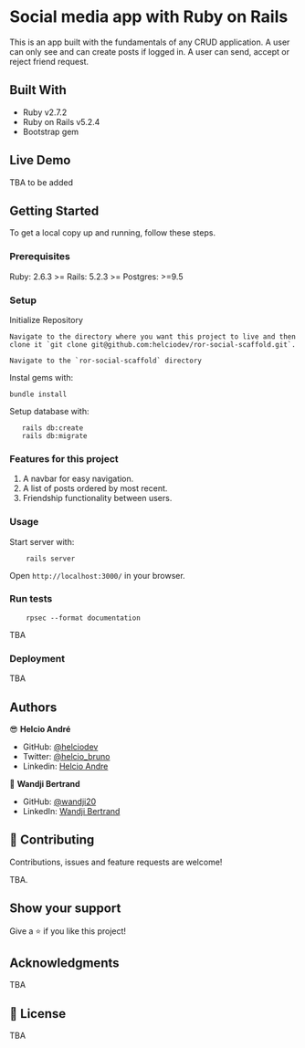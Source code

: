 # Social media app with Ruby on Rails

This is an app built with the fundamentals of any CRUD application.
A user can only see and can create posts if logged in.
A user can send, accept or reject friend request.

## Built With

- Ruby v2.7.2
- Ruby on Rails v5.2.4
- Bootstrap gem

## Live Demo

TBA to be added

## Getting Started

To get a local copy up and running, follow these steps.

### Prerequisites

Ruby: 2.6.3 >=
Rails: 5.2.3 >=
Postgres: >=9.5

### Setup

Initialize Repository

```
Navigate to the directory where you want this project to live and then clone it `git clone git@github.com:helciodev/ror-social-scaffold.git`.

Navigate to the `ror-social-scaffold` directory
```

Instal gems with:

```
bundle install
```

Setup database with:

```
   rails db:create
   rails db:migrate
```

### Features for this project

1. A navbar for easy navigation.
2. A list of posts ordered by most recent.
3. Friendship functionality between users.

### Usage

Start server with:

```
    rails server
```

Open `http://localhost:3000/` in your browser.

### Run tests

```
    rpsec --format documentation
```

TBA

### Deployment

TBA

## Authors

😎 **Helcio André**

- GitHub: [@helciodev](https://github.com/helciodev)
- Twitter: [@helcio_bruno](https://twitter.com/helcio_bruno)
- Linkedin: [Helcio Andre](https://www.linkedin.com/in/helcio-andre/)

👤 **Wandji Bertrand**

- GitHub: [@wandji20](https://github.com/wandji20)
- LinkedIn: [Wandji Bertrand](https://www.linkedin.com/in/wandji-bertrand/)

## 🤝 Contributing

Contributions, issues and feature requests are welcome!

TBA.

## Show your support

Give a ⭐️ if you like this project!

## Acknowledgments

TBA

## 📝 License
TBA

